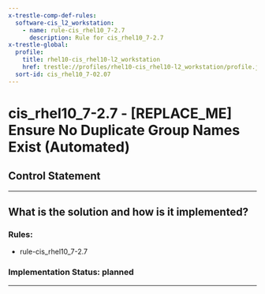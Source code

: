 ```yaml
---
x-trestle-comp-def-rules:
  software-cis_l2_workstation:
    - name: rule-cis_rhel10_7-2.7
      description: Rule for cis_rhel10_7-2.7
x-trestle-global:
  profile:
    title: rhel10-cis_rhel10-l2_workstation
    href: trestle://profiles/rhel10-cis_rhel10-l2_workstation/profile.json
  sort-id: cis_rhel10_7-02.07
---
```


# cis_rhel10_7-2.7 - \[REPLACE_ME\] Ensure No Duplicate Group Names Exist (Automated)

## Control Statement

______________________________________________________________________

## What is the solution and how is it implemented?

<!-- For implementation status enter one of: implemented, partial, planned, alternative, not-applicable -->

<!-- Note that the list of rules under ### Rules: is read-only and changes will not be captured after assembly to JSON -->

<!-- Add control implementation description here for control: cis_rhel10_7-2.7 -->

### Rules:

  - rule-cis_rhel10_7-2.7

### Implementation Status: planned

______________________________________________________________________
